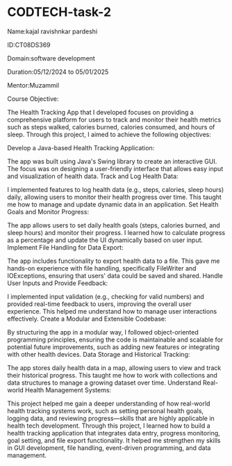 # CODTECH-task-2
Name:kajal ravishnkar pardeshi

ID:CT08DS369

Domain:software development

Duration:05/12/2024 to 05/01/2025

Mentor:Muzammil

Course Objective:

The Health Tracking App that I developed focuses on providing a comprehensive platform for users to track and monitor their health metrics such as steps walked, calories burned, calories consumed, and hours of sleep. Through this project, I aimed to achieve the following objectives:

Develop a Java-based Health Tracking Application:

The app was built using Java's Swing library to create an interactive GUI. The focus was on designing a user-friendly interface that allows easy input and visualization of health data.
Track and Log Health Data:

I implemented features to log health data (e.g., steps, calories, sleep hours) daily, allowing users to monitor their health progress over time. This taught me how to manage and update dynamic data in an application.
Set Health Goals and Monitor Progress:

The app allows users to set daily health goals (steps, calories burned, and sleep hours) and monitor their progress. I learned how to calculate progress as a percentage and update the UI dynamically based on user input.
Implement File Handling for Data Export:

The app includes functionality to export health data to a file. This gave me hands-on experience with file handling, specifically FileWriter and IOExceptions, ensuring that users' data could be saved and shared.
Handle User Inputs and Provide Feedback:

I implemented input validation (e.g., checking for valid numbers) and provided real-time feedback to users, improving the overall user experience. This helped me understand how to manage user interactions effectively.
Create a Modular and Extensible Codebase:

By structuring the app in a modular way, I followed object-oriented programming principles, ensuring the code is maintainable and scalable for potential future improvements, such as adding new features or integrating with other health devices.
Data Storage and Historical Tracking:

The app stores daily health data in a map, allowing users to view and track their historical progress. This taught me how to work with collections and data structures to manage a growing dataset over time.
Understand Real-world Health Management Systems:

This project helped me gain a deeper understanding of how real-world health tracking systems work, such as setting personal health goals, logging data, and reviewing progress—skills that are highly applicable in health tech development.
Through this project, I learned how to build a health tracking application that integrates data entry, progress monitoring, goal setting, and file export functionality. It helped me strengthen my skills in GUI development, file handling, event-driven programming, and data management.


